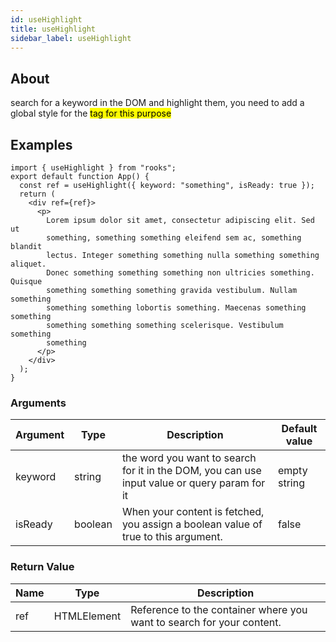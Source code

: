 ```yaml
---
id: useHighlight
title: useHighlight
sidebar_label: useHighlight
---
```


## About

search for a keyword in the DOM and highlight them, you need to add a global style for the <mark> tag for this purpose

## Examples

```tsx
import { useHighlight } from "rooks";
export default function App() {
  const ref = useHighlight({ keyword: "something", isReady: true });
  return (
    <div ref={ref}>
      <p>
        Lorem ipsum dolor sit amet, consectetur adipiscing elit. Sed ut
        something, something something eleifend sem ac, something blandit
        lectus. Integer something something nulla something something aliquet.
        Donec something something something non ultricies something. Quisque
        something something something gravida vestibulum. Nullam something
        something something lobortis something. Maecenas something something
        something something something scelerisque. Vestibulum something
        something
      </p>
    </div>
  );
}
```

### Arguments

| Argument | Type    | Description                                                                                  | Default value |
| -------- | ------- | -------------------------------------------------------------------------------------------- | ------------- |
| keyword  | string  | the word you want to search for it in the DOM, you can use input value or query param for it | empty string  |
| isReady  | boolean | When your content is fetched, you assign a boolean value of true to this argument.           | false         |

### Return Value

| Name | Type        | Description                                                           |
| ---- | ----------- | --------------------------------------------------------------------- |
| ref  | HTMLElement | Reference to the container where you want to search for your content. |

